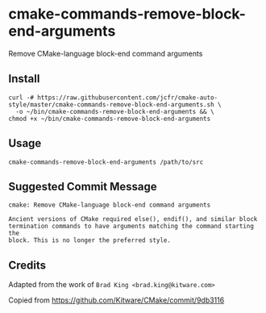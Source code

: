 cmake-commands-remove-block-end-arguments
=========================================

Remove CMake-language block-end command arguments


Install
-------

```
curl -# https://raw.githubusercontent.com/jcfr/cmake-auto-style/master/cmake-commands-remove-block-end-arguments.sh \
  -o ~/bin/cmake-commands-remove-block-end-arguments && \
chmod +x ~/bin/cmake-commands-remove-block-end-arguments
```

Usage
-----

```
cmake-commands-remove-block-end-arguments /path/to/src
```


Suggested Commit Message
------------------------

```
cmake: Remove CMake-language block-end command arguments

Ancient versions of CMake required else(), endif(), and similar block
termination commands to have arguments matching the command starting the
block. This is no longer the preferred style.
```


Credits
-------

Adapted from the work of `Brad King <brad.king@kitware.com>`

Copied from https://github.com/Kitware/CMake/commit/9db3116

